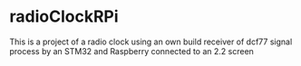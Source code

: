 # radioClockRPi
This is a project of a radio clock using an own build receiver of dcf77 signal process by an STM32 and Raspberry connected to an 2.2 screen
